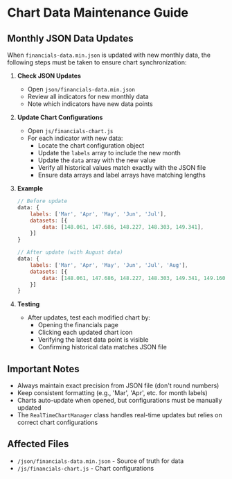 # Chart Data Maintenance Guide

## Monthly JSON Data Updates

When `financials-data.min.json` is updated with new monthly data, the following steps must be taken to ensure chart synchronization:

1. **Check JSON Updates**
   - Open `json/financials-data.min.json`
   - Review all indicators for new monthly data
   - Note which indicators have new data points

2. **Update Chart Configurations**
   - Open `js/financials-chart.js`
   - For each indicator with new data:
     - Locate the chart configuration object
     - Update the `labels` array to include the new month
     - Update the `data` array with the new value
     - Verify all historical values match exactly with the JSON file
     - Ensure data arrays and label arrays have matching lengths

3. **Example**
   ```javascript
   // Before update
   data: {
       labels: ['Mar', 'Apr', 'May', 'Jun', 'Jul'],
       datasets: [{
           data: [148.061, 147.686, 148.227, 148.303, 149.341],
       }]
   }

   // After update (with August data)
   data: {
       labels: ['Mar', 'Apr', 'May', 'Jun', 'Jul', 'Aug'],
       datasets: [{
           data: [148.061, 147.686, 148.227, 148.303, 149.341, 149.160],
       }]
   }
   ```

4. **Testing**
   - After updates, test each modified chart by:
     - Opening the financials page
     - Clicking each updated chart icon
     - Verifying the latest data point is visible
     - Confirming historical data matches JSON file

## Important Notes

- Always maintain exact precision from JSON file (don't round numbers)
- Keep consistent formatting (e.g., 'Mar', 'Apr', etc. for month labels)
- Charts auto-update when opened, but configurations must be manually updated
- The `RealTimeChartManager` class handles real-time updates but relies on correct chart configurations

## Affected Files

- `/json/financials-data.min.json` - Source of truth for data
- `/js/financials-chart.js` - Chart configurations
